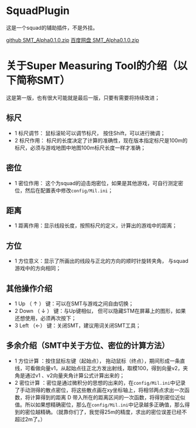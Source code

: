 # SquadPlugin
这是一个squad的辅助插件，不是外挂。

[github  SMT_Alpha0.1.0.zip](https://github.com/CppToGo/SquadPlugin/files/3558628/SMT_Alpha0.1.0.zip)
[百度网盘 SMT_Alpha0.1.0.zip](https://pan.baidu.com/s/1bgAbescZWx21xCuwUH6DsA)
# 关于Super Measuring Tool的介绍（以下简称SMT）
这是第一版，也有很大可能就是最后一版，只要有需要将持续改进；
## 标尺
- 1  标尺调节： 鼠标滚轮可以调节标尺， 按住Shift，可以进行微调；
- 2  标尺作用： 标尺的长度决定了计算的准确性，现在版本指定标尺是100m的标尺，必须与游戏地图中地图100m标尺长度一样才准确；
## 密位
- 1 密位作用： 这个为squad的迫击炮密位，如果是其他游戏，可自行测定密位，然后在配置表中修改`config/Mil.ini`；
## 距离
- 1 距离作用：显示线段长度，按照标尺的定义，计算出的游戏中的距离；
## 方位
- 1 方位意义：显示了所画出的线段与正北的方向的顺时针旋转夹角， 与squad游戏中的方向相同；

## 其他操作介绍
- 1    Up   （ ↑ ） 键：可以在SMT与游戏之间自由切换；
- 2 Down （ ↓ ） 键：与Up键相似， 但可以隐藏STM在屏幕上的图形，如果还想使用，必须再次按下；
- 3   Left   （←） 键：关闭SMT，建议用词关闭SMT工具；
## 多余介绍（SMT中关于方位、密位的计算方法）
- 1 方位计算 ：按住鼠标左键（起始点）， 拖动鼠标（终点），期间形成一条直线，可看做向量v1，从起始点往正北方发出射线，取模100，得到向量v2，夹角是通过v1 、v2向量夹角计算公式计算出来的；
- 2 密位计算 ：密位是通过微积分的思想的出来的，在`config/Mil.ini`中记录了手动测得的散点密位，将这些散点画在xy坐标轴上，将相邻两点求出一次函数，将计算得到的距离 D 带入所在的距离区间的一次函数，将得到密位近似值。所以如果想精确密位，那么在`config/Mil.ini`中记录越多正确值，那么得到的密位越精确。（就靠你们了，我觉得25m的精度，求出的密位误差已经不超过2m了。）
